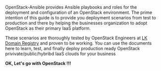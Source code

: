 OpenStack-Ansible provides Ansible playbooks and roles for the deployment and configuration of an OpenStack environment. The prime intention of this guide is to provide you deployment scenarios from test to production and there by helping the businesses organization to adopt OpenStack as their primary IaaS platform.

These scenarios are thoroughly tested by OpenStack Engineers at [LK Domain Registry](https://nic.lk/) and proven to be working. You can use the documents here to learn, test, and finally deploy production ready OpenStack privivate/public/hybribd IaaS clouds for your business

**OK, Let's go with OpenStack !!!**

